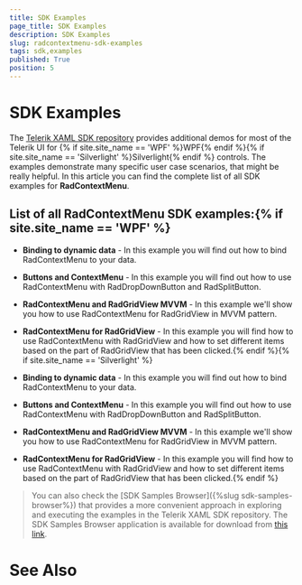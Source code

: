 ```yaml
---
title: SDK Examples
page_title: SDK Examples
description: SDK Examples
slug: radcontextmenu-sdk-examples
tags: sdk,examples
published: True
position: 5
---
```


# SDK Examples



The [Telerik XAML SDK repository](https://github.com/telerik/xaml-sdk/tree/master/) provides additional demos for most of the Telerik UI for {% if site.site_name == 'WPF' %}WPF{% endif %}{% if site.site_name == 'Silverlight' %}Silverlight{% endif %} controls. The examples demonstrate many specific user case scenarios, that might be really helpful. In this article you can find the complete list of all SDK examples for __RadContextMenu__.

## List of all RadContextMenu SDK examples:{% if site.site_name == 'WPF' %}

* __Binding to dynamic data__ - In this example you will find out how to bind RadContextMenu to your data.

* __Buttons and ContextMenu__ - 
In this example you will find out how to use RadContextMenu with RadDropDownButton and RadSplitButton.

* __RadContextMenu and RadGridView MVVM__ - 
In this example we'll show you how to use RadContextMenu for RadGridView in MVVM pattern.

* __RadContextMenu for RadGridView__ - 
In this example you will find how to use RadContextMenu with RadGridView and how to set different items based on the part of RadGridView that has been clicked.{% endif %}{% if site.site_name == 'Silverlight' %}

* __Binding to dynamic data__ - In this example you will find out how to bind RadContextMenu to your data.

* __Buttons and ContextMenu__ - 
In this example you will find out how to use RadContextMenu with RadDropDownButton and RadSplitButton.

* __RadContextMenu and RadGridView MVVM__ - 
In this example we'll show you how to use RadContextMenu for RadGridView in MVVM pattern.

* __RadContextMenu for RadGridView__ - 
In this example you will find how to use RadContextMenu with RadGridView and how to set different items based on the part of RadGridView that has been clicked.{% endif %}

>You can also check the [SDK Samples Browser]({%slug sdk-samples-browser%}) that provides a more convenient approach in exploring and executing the examples in the Telerik XAML SDK repository. The SDK Samples Browser application is available for download from [this link](http://demos.telerik.com/xaml-sdkbrowser/).

# See Also
